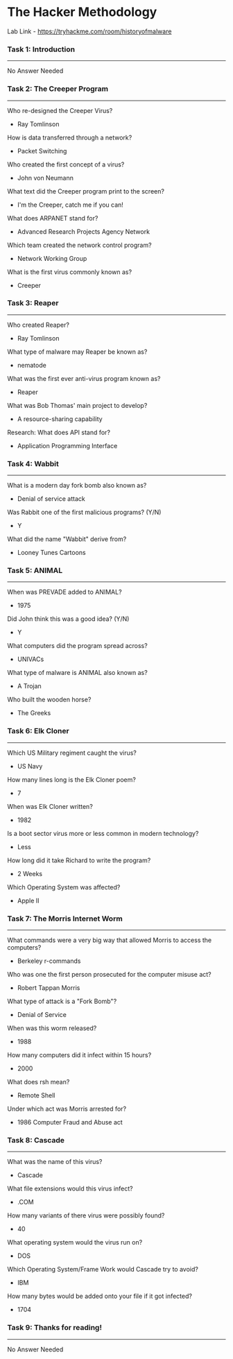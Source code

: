 # The Hacker Methodology

Lab Link - <https://tryhackme.com/room/historyofmalware>

### Task 1: Introduction
-------------------------
No Answer Needed

### Task 2: The Creeper Program
-------------------------
Who re-designed the Creeper Virus?
- Ray Tomlinson

How is data transferred through a network?
- Packet Switching

Who created the first concept of a virus?
- John von Neumann

What text did the Creeper program print to the screen?
- I'm the Creeper, catch me if you can!

What does ARPANET stand for?
- Advanced Research Projects Agency Network

Which team created the network control program?
- Network Working Group

What is the first virus commonly known as?
- Creeper

### Task 3: Reaper
-------------------------
Who created Reaper?
- Ray Tomlinson

What type of malware may Reaper be known as?
- nematode

What was the first ever anti-virus program known as?
- Reaper

What was Bob Thomas' main project to develop?
- A resource-sharing capability

Research: What does API stand for?
- Application Programming Interface

### Task 4: Wabbit
-------------------------
What is a modern day fork bomb also known as?
- Denial of service attack

Was Rabbit one of the first malicious programs? (Y/N)
- Y

What did the name "Wabbit" derive from?
- Looney Tunes Cartoons

### Task 5: ANIMAL
-------------------------
When was PREVADE added to ANIMAL?
- 1975

Did John think this was a good idea? (Y/N)
- Y

What computers did the program spread across?
- UNIVACs

What type of malware is ANIMAL also known as?
- A Trojan

Who built the wooden horse?
- The Greeks

### Task 6: Elk Cloner
-------------------------
Which US Military regiment caught the virus?
- US Navy

How many lines long is the Elk Cloner poem?
- 7

When was Elk Cloner written?
- 1982

Is a boot sector virus more or less common in modern technology?
- Less

How long did it take Richard to write the program?
- 2 Weeks

Which Operating System was affected?
- Apple II

### Task 7: The Morris Internet Worm
-------------------------
What commands were a very big way that allowed Morris to access the computers?
- Berkeley r-commands

Who was one the first person prosecuted for the computer misuse act?
- Robert Tappan Morris

What type of attack is a "Fork Bomb"?
- Denial of Service

When was this worm released?
- 1988

How many computers did it infect within 15 hours?
- 2000

What does rsh mean?
- Remote Shell

Under which act was Morris arrested for?
- 1986 Computer Fraud and Abuse act

### Task 8: Cascade
-------------------------
What was the name of this virus?
- Cascade

What file extensions would this virus infect?
- .COM

How many variants of there virus were possibly found?
- 40

What operating system would the virus run on?
- DOS

Which Operating System/Frame Work would Cascade try to avoid?
- IBM

How many bytes would be added onto your file if it got infected?
- 1704

### Task 9: Thanks for reading!
-------------------------
No Answer Needed